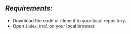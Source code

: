 ## *Requirements:*
* Download the code or clone it to your local repository.
* Open `index.html` on your local browser.
